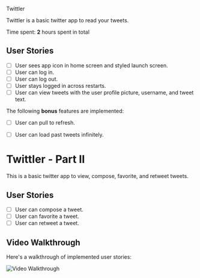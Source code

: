 Twittler 

Twittler is a basic twitter app to read your tweets.

Time spent: **2** hours spent in total

## User Stories

- [ ] User sees app icon in home screen and styled launch screen. 
- [ ] User can log in. 
- [ ] User can log out. 
- [ ] User stays logged in across restarts. 
- [ ] User can view tweets with the user profile picture, username, and tweet text. 

The following **bonus** features are implemented:

- [ ] User can pull to refresh. 
- [ ] User can load past tweets infinitely.


# Twittler - Part II

This is a basic twitter app to view, compose, favorite, and retweet tweets.

## User Stories

- [ ] User can compose a tweet. 
- [ ] User can favorite a tweet. 
- [ ] User can retweet a tweet.

## Video Walkthrough

Here's a walkthrough of implemented user stories:

<img src='http://g.recordit.co/rjb5tPlhU2.gif' title='Video Walkthrough' width='' alt='Video Walkthrough' />

